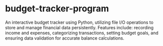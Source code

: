 # budget-tracker-program
 An interactive budget tracker using Python, utilizing file I/O operations to store and manage financial data persistently. Features include: recording income and expenses, categorizing transactions, setting budget goals, and ensuring data validation for accurate balance calculations.
